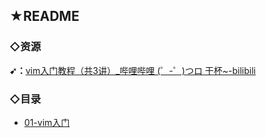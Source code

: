 ## ★README

### ◇资源

**➹：**[vim入门教程（共3讲）_哔哩哔哩 (゜-゜)つロ 干杯~-bilibili](https://www.bilibili.com/video/av37130822)

### ◇目录

- [01-vim入门](./01-vim入门.md)


